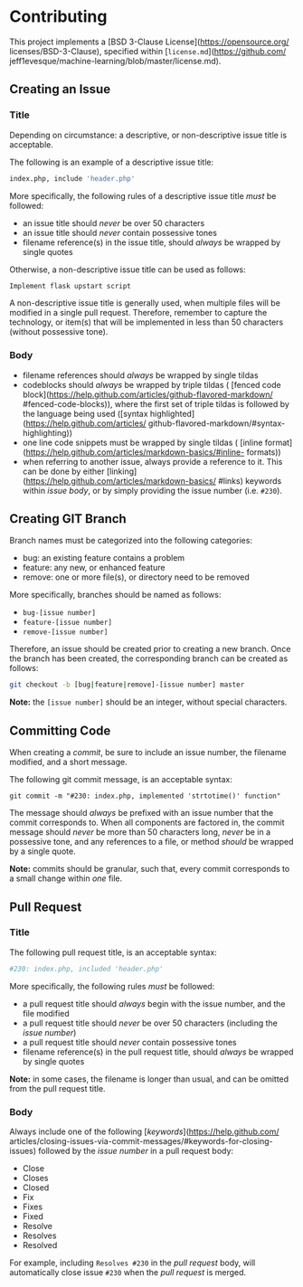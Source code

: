 # Contributing

This project implements a [BSD 3-Clause License](https://opensource.org/
licenses/BSD-3-Clause), specified within [`license.md`](https://github.com/
jeff1evesque/machine-learning/blob/master/license.md).

## Creating an Issue

### Title

Depending on circumstance: a descriptive, or non-descriptive issue title is
 acceptable.

The following is an example of a descriptive issue title:

```bash
index.php, include 'header.php'
```

More specifically, the following rules of a descriptive issue title *must* be
 followed:

- an issue title should *never* be over 50 characters
- an issue title should *never* contain possessive tones
- filename reference(s) in the issue title, should *always* be wrapped by
 single quotes

Otherwise, a non-descriptive issue title can be used as follows:

```bash
Implement flask upstart script
```

A non-descriptive issue title is generally used, when multiple files will be
 modified in a single pull request.  Therefore, remember to capture the
 technology, or item(s) that will be implemented in less than 50 characters
 (without possessive tone).

### Body

- filename references should *always* be wrapped by single tildas
- codeblocks should *always* be wrapped by triple tildas (
[fenced code block](https://help.github.com/articles/github-flavored-markdown/
#fenced-code-blocks)), where the first set of triple tildas is followed by the
 language being used ([syntax highlighted](https://help.github.com/articles/
github-flavored-markdown/#syntax-highlighting))
- one line code snippets must be wrapped by single tildas (
[inline format](https://help.github.com/articles/markdown-basics/#inline-
formats))
- when referring to another issue, always provide a reference to it. This can
 be done by either [linking](https://help.github.com/articles/markdown-basics/
#links) keywords within *issue body*, or by simply providing the issue number
 (i.e. `#230`).

## Creating GIT Branch

Branch names must be categorized into the following categories:

- bug: an existing feature contains a problem
- feature: any new, or enhanced feature
- remove: one or more file(s), or directory need to be removed

More specifically, branches should be named as follows:

- `bug-[issue number]`
- `feature-[issue number]`
- `remove-[issue number]`

Therefore, an issue should be created prior to creating a new branch.  Once the
 branch has been created, the corresponding branch can be created as follows:

```bash
git checkout -b [bug|feature|remove]-[issue number] master
```

**Note:** the `[issue number]` should be an integer, without special characters.

## Committing Code

When creating a *commit*, be sure to include an issue number, the filename
 modified, and a short message.

The following git commit message, is an acceptable syntax:

`git commit -m "#230: index.php, implemented 'strtotime()' function"`

The message should *always* be prefixed with an issue number that the commit
 corresponds to. When all components are factored in, the commit message should
 *never* be more than 50 characters long, *never* be in a possessive tone, and
 any references to a file, or method *should* be wrapped by a single quote.

**Note:** commits should be granular, such that, every commit corresponds to a
 small change within *one* file.

## Pull Request

### Title

The following pull request title, is an acceptable syntax:

```bash
#230: index.php, included 'header.php'
```

More specifically, the following rules *must* be followed:

- a pull request title should *always* begin with the issue number, and the
 file modified
- a pull request title should *never* be over 50 characters (including the
 *issue number*)
- a pull request title should *never* contain possessive tones
- filename reference(s) in the pull request title, should *always* be wrapped
 by single quotes

**Note:** in some cases, the filename is longer than usual, and can be omitted
 from the pull request title.

### Body

Always include one of the following [*keywords*](https://help.github.com/
articles/closing-issues-via-commit-messages/#keywords-for-closing-issues)
 followed by the *issue number* in a pull request body:

- Close
- Closes
- Closed
- Fix
- Fixes
- Fixed
- Resolve
- Resolves
- Resolved

For example, including `Resolves #230` in the *pull request* body, will
 automatically close issue `#230` when the *pull request* is merged.